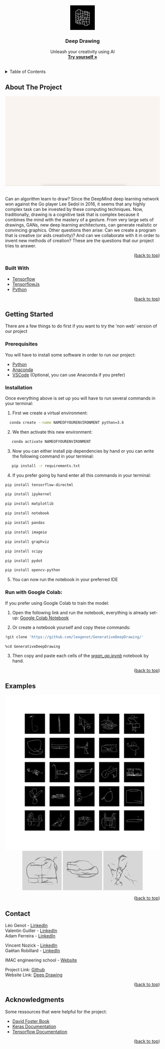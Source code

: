 
<div id="top"></div>

<!-- PROJECT LOGO -->
<br />
<div align="center">
  <a href="https://github.com/leogenot/DeepDrawing">
    <img src="https://github.com/leogenot/DeepDrawing/blob/WGAN-GP/images/logo.png" alt="Logo" width="80" height="80">
  </a>

  <h3 align="center">Deep Drawing</h3>

  <p align="center">
    Unleash your creativity using AI
    <br />
    <a href="https://leogenot.github.io/DeepDrawing"><strong>Try yourself »</strong></a>
    <br /> <br />
</div>

<!-- TABLE OF CONTENTS -->
<details>
  <summary>Table of Contents</summary>
  <ol>
    <li>
      <a href="#about-the-project">About The Project</a>
      <ul>
        <li><a href="#built-with">Built With</a></li>
      </ul>
    </li>
    <li>
      <a href="#getting-started">Getting Started</a>
      <ul>
        <li><a href="#prerequisites">Prerequisites</a></li>
        <li><a href="#installation">Installation</a></li>
      </ul>
    </li>
    <li><a href="#examples">Examples</a></li>
    <li><a href="#contact">Contact</a></li>
    <li><a href="#acknowledgments">Acknowledgments</a></li>
  </ol>
</details>



<!-- ABOUT THE PROJECT -->
## About The Project


<div align="center">
  <a href="https://leogenot.github.io/DeepDrawing/">
    <img src="https://github.com/leogenot/DeepDrawing/blob/WGAN-GP/images/web-gif.gif" alt="Demo">
  </a>
</div>
</Br>


Can an algorithm learn to draw? Since the DeepMind deep learning network won against the Go player Lee Sedol in 2016, it seems that any highly complex task can be invested by these computing techniques. Now, traditionally, drawing is a cognitive task that is complex because it combines the mind with the mastery of a gesture. From very large sets of drawings, GANs, new deep learning architectures, can generate realistic or convincing graphics. Other questions then arise: Can we create a program that is creative (or aids creativity)? And can we collaborate with it in order to invent new methods of creation? These are the questions that our project tries to answer.


<p align="right">(<a href="#top">back to top</a>)</p>



### Built With

* [Tensorflow](https://www.tensorflow.org)
* [TensorflowJs](https://www.tensorflow.org/js)
* [Python](https://www.python.org)

<p align="right">(<a href="#top">back to top</a>)</p>



<!-- GETTING STARTED -->
## Getting Started

There are a few things to do first if you want to try the 'non web' version of our project

### Prerequisites

You will have to install some software in order to run our project:
* [Python](https://www.python.org)
* [Anaconda](https://www.anaconda.com)
* [VSCode](https://code.visualstudio.com) (Optional, you can use Anaconda if you prefer)

### Installation

Once everything above is set up you will have to run several commands in your terminal:

1. First we create a virtual environment:
 ```sh
   conda create --name NAMEOFYOURENVIRONMENT python=3.6
   ```
   
2. We then activate this new environment:
```sh
   conda activate NAMEOFYOURENVIRONMENT
   ```

3. Now you can either install pip dependencies by hand or you can write the following command in your terminal:
```sh
   pip install -r requirements.txt
   ```

4. If you prefer going by hand enter all this commands in your terminal:
```sh
pip install tensorflow-directml
```
```sh
pip install ipykernel
```
```sh
pip install matplotlib
```
```sh
pip install notebook
```
```sh
pip install pandas
```
```sh
pip install imageio
```
```sh
pip install graphviz
```
```sh
pip install scipy
```
```sh
pip install pydot
```
```sh
pip install opencv-python
```
5. You can now run the notebook in your preferred IDE


### Run with Google Colab:

If you prefer using Google Colab to train the model:

1. Open the following link and run the notebook, everything is already set-up:
[Google Colab Notebook](https://colab.research.google.com/drive/1-XMUFnbl9FYbOe-MYNlzNj6Fb-UJqDOB?usp=sharing)

   
2. Or create a notebook yourself and copy these commands:
```sh
!git clone 'https://github.com/leogenot/GenerativeDeepDrawing/'
   ```
   ```sh
   %cd GenerativeDeepDrawing
   ```
   3. Then copy and paste each cells of the [_wgan_gp.ipynb_](https://github.com/leogenot/DeepDrawing/blob/WGAN-GP/wgan_gp.ipynb) notebook by hand.
   
<p align="right">(<a href="#top">back to top</a>)</p>

<!-- EXAMPLES -->
## Examples
<div align="center">
  <img src="https://github.com/leogenot/DeepDrawing/blob/WGAN-GP/images/sample_0.png" alt="Sample">
  <img src="https://github.com/leogenot/DeepDrawing/blob/WGAN-GP/images/gif.gif" alt="Gif1">
  <img src="https://github.com/leogenot/DeepDrawing/blob/WGAN-GP/images/gif2.gif" alt="Gif2">
  <img src="https://github.com/leogenot/DeepDrawing/blob/WGAN-GP/images/gif3.gif" alt="Gif3">
 </div>
<p align="right">(<a href="#top">back to top</a>)</p>



<!-- CONTACT -->
## Contact

Léo Genot - [LinkedIn](https://www.linkedin.com/in/leo-genot/)</br>
Valentin Guiller - [LinkedIn]()</br>
Adam Ferreira - [LinkedIn](https://www.linkedin.com/in/ad-ferreira/)

Vincent Nozick - [LinkedIn](https://www.linkedin.com/in/vincent-nozick-8030132/)</br>
Gaëtan Robillard - [LinkedIn](https://www.linkedin.com/in/gaetanrobillard/)

IMAC engineering school - [Website](https://www.ingenieur-imac.fr)

Project Link: [Github](https://github.com/leogenot/DeepDrawing)</br>
Website Link: [Deep Drawing](https://leogenot.github.io/DeepDrawing)

<p align="right">(<a href="#top">back to top</a>)</p>



<!-- ACKNOWLEDGMENTS -->
## Acknowledgments

Some ressources that were helpful for the project:

* [David Foster Book](https://www.amazon.fr/Generative-Deep-Learning-Teaching-Machines/dp/1492041947)
* [Keras Documentation](https://keras.io/api/)
* [Tensorflow Documentation](https://www.tensorflow.org)

<p align="right">(<a href="#top">back to top</a>)</p>



<!-- MARKDOWN LINKS & IMAGES -->
<!-- https://www.markdownguide.org/basic-syntax/#reference-style-links -->
[sample-image]: https://github.com/leogenot/DeepDrawing/blob/WGAN-GP/images/sample_0.png
[gif1-image]: https://github.com/leogenot/DeepDrawing/blob/WGAN-GP/images/gif.gif
[gif2-image]: https://github.com/leogenot/DeepDrawing/blob/WGAN-GP/images/gif2.gif
[gif3-image]: https://github.com/leogenot/DeepDrawing/blob/WGAN-GP/images/gif3.gif
